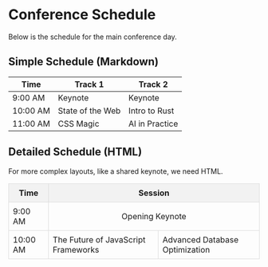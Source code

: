 # Conference Schedule

Below is the schedule for the main conference day.

## Simple Schedule (Markdown)

| Time      | Track 1         | Track 2         |
|-----------|-----------------|-----------------|
| 9:00 AM   | Keynote         | Keynote         |
| 10:00 AM  | State of the Web| Intro to Rust   |
| 11:00 AM  | CSS Magic       | AI in Practice  |

## Detailed Schedule (HTML)

For more complex layouts, like a shared keynote, we need HTML.

<table style="width: 100%; border-collapse: collapse;">
  <tr style="background-color: #f2f2f2;">
    <th style="padding: 8px; border: 1px solid #ddd;">Time</th>
    <th style="padding: 8px; border: 1px solid #ddd;" colspan="2">Session</th>
  </tr>
  <tr>
    <td style="padding: 8px; border: 1px solid #ddd;">9:00 AM</td>
    <td style="padding: 8px; border: 1px solid #ddd; text-align: center;" colspan="2">Opening Keynote</td>
  </tr>
  <tr>
    <td style="padding: 8px; border: 1px solid #ddd;">10:00 AM</td>
    <td style="padding: 8px; border: 1px solid #ddd;">The Future of JavaScript Frameworks</td>
    <td style="padding: 8px; border: 1px solid #ddd;">Advanced Database Optimization</td>
  </tr>
</table>